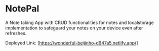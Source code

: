 # NotePal  
 A Note taking App with CRUD functionalities for notes and localstorage implementation 
 to safeguard your notes on your device even after refreshes.

 Deployed Link: [https://wonderful-beijinho-d647a5.netlify.app/]
